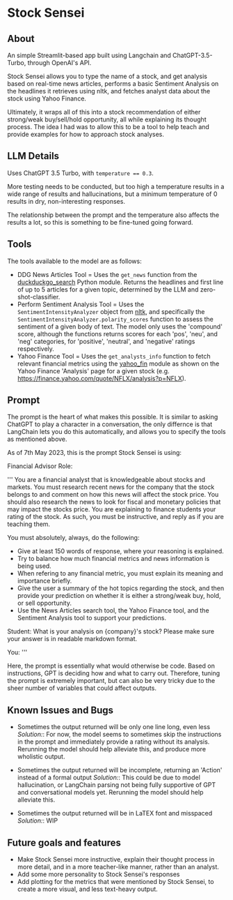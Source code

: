 # Stock Sensei

## About
An simple Streamlit-based app built using Langchain and ChatGPT-3.5-Turbo, through OpenAI's API.

Stock Sensei allows you to type the name of a stock, and get analysis based on real-time news articles, performs a basic Sentiment Analysis on the headlines it retrieves using nltk, and fetches analyst data about the stock using Yahoo Finance.

Ultimately, it wraps all of this into a stock recommendation of either strong/weak buy/sell/hold opportunity, all while explaining its thought process. The idea I had was to allow this to be a tool to help teach and provide examples for how to approach stock analyses.

## LLM Details

Uses ChatGPT 3.5 Turbo, with `temperature == 0.3`.

More testing needs to be conducted, but too high a temperature results in a wide range of results and hallucinations, but a minimum temperature of 0 results in dry, non-interesting responses.

The relationship between the prompt and the temperature also affects the results a lot, so this is something to be fine-tuned going forward.

## Tools 
The tools available to the model are as follows:

- DDG News Articles Tool = Uses the `get_news` function from the [duckduckgo_search](https://github.com/deedy5/duckduckgo_search) Python module. Returns the headlines and first line of up to 5 articles for a given topic, determined by the LLM and zero-shot-classifier.
- Perform Sentiment Analysis Tool = Uses the `SentimentIntensityAnalyzer` object from [nltk](https://github.com/nltk/nltk), and specifically the `SentimentIntensityAnalyzer.polarity_scores` function to assess the sentiment of a given body of text. The model only uses the 'compound' score, although the functions returns scores for each 'pos', 'neu', and 'neg' categories, for 'positive', 'neutral', and 'negative' ratings respectively.
- Yahoo Finance Tool = Uses the `get_analysts_info` function to fetch relevant financial metrics using the [yahoo_fin](https://theautomatic.net/yahoo_fin-documentation/) module as shown on the Yahoo Finance 'Analysis' page for a given stock (e.g. https://finance.yahoo.com/quote/NFLX/analysis?p=NFLX).


## Prompt

The prompt is the heart of what makes this possible.
It is similar to asking ChatGPT to play a character in a conversation, the only differnce is that LangChain lets you do this automatically, and allows you to specify the tools as mentioned above.

As of 7th May 2023, this is the prompt Stock Sensei is using:

  Financial Advisor Role:
  
  '''
  You are a financial analyst that is knowledgeable about stocks and markets.
  You must research recent news for the company that the stock belongs to and comment on how this news will affect the stock price.
  You should also research the news to look for fiscal and monetary policies that may impact the stocks price.
  You are explaining to finance students your rating of the stock. As such, you must be instructive, and reply as if you are teaching them.

  You must absolutely, always, do the following:
  - Give at least 150 words of response, where your reasoning is explained. 
  - Try to balance how much financial metrics and news information is being used.
  - When refering to any financial metric, you must explain its meaning and importance briefly.
  - Give the user a summary of the hot topics regarding the stock, and then provide your prediction on whether it is either a strong/weak buy, hold, or sell opportunity.
  - Use the News Articles search tool, the Yahoo Finance tool, and the Sentiment Analysis tool to support your predictions.

  Student: What is your analysis on {company}'s stock? Please make sure your answer is in readable markdown format.
  
  You: 
  '''
  
Here, the prompt is essentially what would otherwise be code. Based on instructions, GPT is deciding how and what to carry out. Therefore, tuning the prompt is extremely important, but can also be very tricky due to the sheer number of variables that could affect outputs.


## Known Issues and Bugs
- Sometimes the output returned will be only one line long, even less
*Solution:*: For now, the model seems to sometimes skip the instructions in the prompt and immediately provide a rating without its analysis. Rerunning the model should help alleviate this, and produce more wholistic output.

- Sometimes the output returned will be incomplete, returning an 'Action' instead of a formal output
*Solution:*: This could be due to model hallucination, or LangChain parsing not being fully supportive of GPT and conversational models yet. Rerunning the model should help alleviate this.

- Sometimes the output returned will be in LaTEX font and misspaced
*Solution:*: WIP

## Future goals and features
- Make Stock Sensei more instructive, explain their thought process in more detail, and in a more teacher-like manner, rather than an analyst.
- Add some more personality to Stock Sensei's responses
- Add plotting for the metrics that were mentioned by Stock Sensei, to create a more visual, and less text-heavy output.
